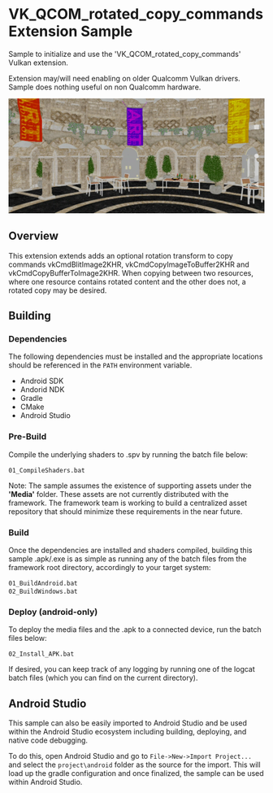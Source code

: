 # VK_QCOM_rotated_copy_commands Extension Sample

Sample to initialize and use the 'VK_QCOM_rotated_copy_commands' Vulkan extension.

Extension may/will need enabling on older Qualcomm Vulkan drivers.  Sample does nothing useful on non Qualcomm hardware.

![Screenshot](img/screenshot.PNG)

## Overview

This extension extends adds an optional rotation transform to copy commands vkCmdBlitImage2KHR, vkCmdCopyImageToBuffer2KHR and vkCmdCopyBufferToImage2KHR. When copying between two resources, where one resource contains rotated content and the other does not, a rotated copy may be desired.

## Building

### Dependencies

The following dependencies must be installed and the appropriate locations should be referenced in the `PATH` environment variable.

* Android SDK
* Andorid NDK
* Gradle
* CMake
* Android Studio

### Pre-Build

Compile the underlying shaders to .spv by running the batch file below:

```
01_CompileShaders.bat
```

Note: The sample assumes the existence of supporting assets under the **'Media'** folder. These assets are not currently distributed with the framework.
The framework team is working to build a centralized asset repository that should minimize these requirements in the near future.

### Build

Once the dependencies are installed and shaders compiled, building this sample .apk/.exe is as simple as running any of the batch files from the framework root directory, accordingly to your target system:

```
01_BuildAndroid.bat
02_BuildWindows.bat
```

### Deploy (android-only)

To deploy the media files and the .apk to a connected device, run the batch files below:

```
02_Install_APK.bat
```

If desired, you can keep track of any logging by running one of the logcat batch files (which you can find on the current directory).

## Android Studio

This sample can also be easily imported to Android Studio and be used within the Android Studio ecosystem including building, deploying, and native code debugging.

To do this, open Android Studio and go to `File->New->Import Project...` and select the `project\android` folder as the source for the import. This will load up the gradle configuration and once finalized, the sample can be used within Android Studio.


